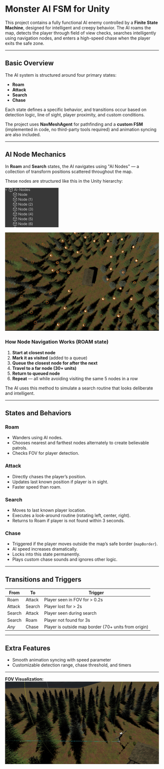 # Monster AI FSM for Unity

This  project contains a fully functional AI enemy controlled by a **Finite State Machine**, designed for intelligent and creepy behavior. The AI roams the map, detects the player through field of view checks, searches intelligently using navigation nodes, and enters a high-speed chase when the player exits the safe zone.

---

## Basic Overview

The AI system is structured around four primary states:
- **Roam**
- **Attack**
- **Search**
- **Chase**

Each state defines a specific behavior, and transitions occur based on detection logic, line of sight, player proximity, and custom conditions.

The project uses **NavMeshAgent** for pathfinding and a **custom FSM** (implemented in code, no third-party tools required) and animation syncing are also included.

---

## AI Node Mechanics

In **Roam** and **Search** states, the AI navigates using "AI Nodes" — a collection of transform positions scattered throughout the map.

These nodes are structured like this in the Unity hierarchy:

![AI Nodes Hierarchy](screenshotsExamples/ai_nodes_hierarchy.jpg)

![AI Nodes Scene View](screenshotsExamples/ai_nodes_scene_view.jpg)

### How Node Navigation Works (ROAM state)

1. **Start at closest node**
2. **Mark it as visited** (added to a queue)
3. **Queue the closest node for after the next**
4. **Travel to a far node (30+ units)**
5. **Return to queued node**
6. **Repeat** — all while avoiding visiting the same 5 nodes in a row

The AI uses this method to simulate a search routine that looks deliberate and intelligent.

---

## States and Behaviors

### Roam
- Wanders using AI nodes.
- Chooses nearest and farthest nodes alternately to create believable patrols.
- Checks FOV for player detection.

### Attack
- Directly chases the player’s position.
- Updates last known position if player is in sight.
- Faster speed than roam.

### Search
- Moves to last known player location.
- Executes a look-around routine (rotating left, center, right).
- Returns to Roam if player is not found within 3 seconds.

### Chase
- Triggered if the player moves outside the map’s safe border (`mapBorder`).
- AI speed increases dramatically.
- Locks into this state permanently.
- Plays custom chase sounds and ignores other logic.

---

## Transitions and Triggers

| **From** | **To** | **Trigger** |
|----------|--------|-------------|
| Roam     | Attack | Player seen in FOV for > 0.2s |
| Attack   | Search | Player lost for > 2s |
| Search   | Attack | Player seen during search |
| Search   | Roam   | Player not found for 3s |
| *Any*    | Chase  | Player is outside map border (70+ units from origin) |

---

## Extra Features

- Smooth animation syncing with speed parameter
- Customizable detection range, chase threshold, and timers

---

**FOV Visualization:**
![FOV Debug View](screenshotsExamples/fov_debug_view.jpg)

